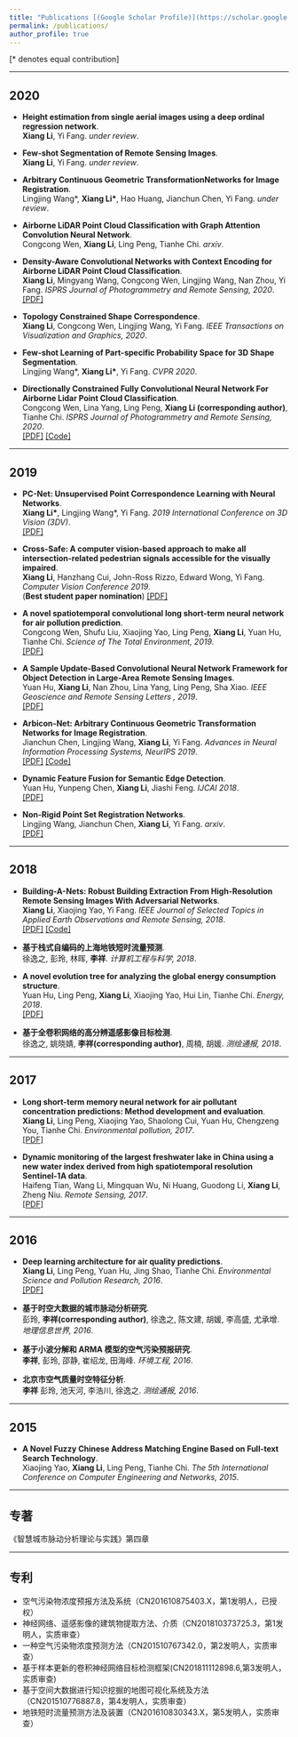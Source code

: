 ```yaml
---
title: "Publications [(Google Scholar Profile)](https://scholar.google.com/citations?user=4Apl5FgAAAAJ&hl=zh-CN)"
permalink: /publications/
author_profile: true
---
```


[\* denotes equal contribution]

---
## 2020
* <b>Height estimation from single aerial images using a deep ordinal regression network</b>. <br>
<b>Xiang Li</b>, Yi Fang. <i>under review</i>.<br>

* <b>Few-shot Segmentation of Remote Sensing Images</b>. <br>
<b>Xiang Li</b>, Yi Fang. <i>under review</i>.<br>

* <b>Arbitrary Continuous Geometric TransformationNetworks for Image Registration</b>. <br>
Lingjing Wang*, <b>Xiang Li*</b>, Hao Huang, Jianchun Chen, Yi Fang. <i>under review</i>.<br>

* <b>Airborne LiDAR Point Cloud Classification with Graph Attention Convolution Neural Network</b>. <br>
Congcong Wen, <b>Xiang Li</b>, Ling Peng, Tianhe Chi. <i>arxiv</i>.<br>

* <b>Density-Aware Convolutional Networks with Context Encoding for Airborne LiDAR Point Cloud Classification</b>. <br>
<b>Xiang Li</b>, Mingyang Wang, Congcong Wen, Lingjing Wang, Nan Zhou, Yi Fang. <i>ISPRS Journal of Photogrammetry and Remote Sensing, 2020</i>.<br>
[[PDF]](https://arxiv.org/abs/1910.05909)

* <b>Topology Constrained Shape Correspondence</b>. <br>
<b>Xiang Li</b>, Congcong Wen, Lingjing Wang, Yi Fang. <i>IEEE Transactions on Visualization and Graphics, 2020</i>.<br>

* <b>Few-shot Learning of Part-specific Probability Space for 3D Shape Segmentation</b>. <br>
Lingjing Wang*, <b>Xiang Li*</b>, Yi Fang. <i>CVPR 2020</i>.<br>

* <b>Directionally Constrained Fully Convolutional Neural Network For Airborne Lidar Point Cloud Classification</b>. <br>
Congcong Wen, Lina Yang, Ling Peng, <b>Xiang Li (corresponding author)</b><i class="icon-envelope-square"></i>, Tianhe Chi. <i>ISPRS Journal of Photogrammetry and Remote Sensing, 2020</i>.<br> 
[[PDF]](https://authors.elsevier.com/a/1abO93I9x1cfvT)
[[Code]](https://https://github.com/lx709/D-FCN)

---
## 2019
* <b>PC-Net: Unsupervised Point Correspondence Learning with Neural Networks</b>. <br>
<b>Xiang Li\*</b>, Lingjing Wang\*, Yi Fang. <i>2019 International Conference on 3D Vision (3DV)</i>.<br>
[[PDF]](https://www.ijcai.org/proceedings/2019/0399.pdf)

* <b>Cross-Safe: A computer vision-based approach to make all intersection-related pedestrian signals accessible for the visually impaired</b>. <br>
<b>Xiang Li</b>, Hanzhang Cui, John-Ross Rizzo, Edward Wong, Yi Fang. <i>Computer Vision Conference 2019</i>.<br> (<b>Best student paper nomination</b>)
[[PDF]](https://link.springer.com/chapter/10.1007/978-3-030-17798-0_13)


* <b>A novel spatiotemporal convolutional long short-term neural network for air pollution prediction</b>. <br>
Congcong Wen, Shufu Liu, Xiaojing Yao, Ling Peng, <b>Xiang Li</b>, Yuan Hu, Tianhe Chi. <i>Science of The Total Environment, 2019</i>.<br>
[[PDF]](https://arxiv.org/abs/1908.06673)


* <b>A Sample Update-Based Convolutional Neural Network Framework for Object Detection in Large-Area Remote Sensing Images</b>. <br>
Yuan Hu, <b>Xiang Li</b>, Nan Zhou, Lina Yang, Ling Peng, Sha Xiao. <i>IEEE Geoscience and Remote Sensing Letters , 2019</i>.<br>
[[PDF]](https://ieeexplore.ieee.org/document/8613920/)


* <b>Arbicon-Net: Arbitrary Continuous Geometric Transformation Networks for Image Registration</b>. <br>
Jianchun Chen, Lingjing Wang, <b>Xiang Li</b>, Yi Fang. <i>Advances in Neural Information Processing Systems, NeurIPS 2019</i>.<br>
[[PDF]](https://arxiv.org/abs/1908.06673)
[[Code]](https://github.com/nyummvc/Arbicon-Net)

* <b>Dynamic Feature Fusion for Semantic Edge Detection</b>. <br>
Yuan Hu, Yunpeng Chen, <b>Xiang Li</b>, Jiashi Feng. <i>IJCAI 2018</i>.<br>
[[PDF]](https://arxiv.org/abs/1902.09104)

* <b>Non-Rigid Point Set Registration Networks</b>. <br>
Lingjing Wang, Jianchun Chen, <b>Xiang Li</b>, Yi Fang. <i>arxiv</i>.<br>
[[PDF]](https://arxiv.org/abs/1904.01428)

---
## 2018
* <b>Building-A-Nets: Robust Building Extraction From High-Resolution Remote Sensing Images With Adversarial Networks</b>. <br>
<b>Xiang Li</b>, Xiaojing Yao, Yi Fang. <i>IEEE Journal of Selected Topics in Applied Earth Observations and Remote Sensing, 2018</i>.<br>
[[PDF]](https://arxiv.org/abs/1910.05909)
[[Code]](https://ieeexplore.ieee.org/document/8453267)

* <b>基于栈式自编码的上海地铁短时流量预测</b>. <br>
徐逸之, 彭玲, 林晖, <b>李祥</b>. <i>计算机工程与科学, 2018</i>.<br>

* <b>A novel evolution tree for analyzing the global energy consumption structure</b>. <br>Yuan Hu, Ling Peng, <b>Xiang Li</b>, Xiaojing Yao, Hui Lin, Tianhe Chi. <i>Energy, 2018</i>.<br>
[[PDF]](https://www.sciencedirect.com/science/article/pii/S0360544218301117)

* <b>基于全卷积网络的高分辨遥感影像目标检测</b>. <br>
徐逸之, 姚晓婧, <b>李祥(corresponding author)</b>, 周楠, 胡媛. <i>测绘通报, 2018</i>.<br>

---
## 2017
* <b>Long short-term memory neural network for air pollutant concentration predictions: Method development and evaluation</b>. <br>
<b>Xiang Li</b>, Ling Peng, Xiaojing Yao, Shaolong Cui, Yuan Hu, Chengzeng You, Tianhe Chi. <i>Environmental pollution, 2017</i>.<br>
[[PDF]](https://www.sciencedirect.com/science/article/pii/S0269749117307534)

* <b>Dynamic monitoring of the largest freshwater lake in China using a new water index derived from high spatiotemporal resolution Sentinel-1A data</b>. <br>
Haifeng Tian, Wang Li, Mingquan Wu, Ni Huang, Guodong Li, <b>Xiang Li</b>, Zheng Niu. <i>Remote Sensing, 2017</i>.<br>
[[PDF]](https://www.mdpi.com/2072-4292/9/6/521)

---
## 2016
* <b>Deep learning architecture for air quality predictions</b>. <br>
<b>Xiang Li</b>, Ling Peng, Yuan Hu, Jing Shao, Tianhe Chi. <i>Environmental Science and Pollution Research, 2016</i>.<br>
[[PDF]](https://link.springer.com/article/10.1007/s11356-016-7812-9)

* <b>基于时空大数据的城市脉动分析研究</b>. <br>
彭玲, <b>李祥(corresponding author)</b>, 徐逸之, 陈文建, 胡媛, 李高盛, 尤承增. <i>地理信息世界, 2016</i>.<br>

* <b>基于小波分解和 ARMA 模型的空气污染预报研究</b>. <br>
<b>李祥</b>, 彭玲, 邵静, 崔绍龙, 田海峰. <i>环境工程, 2016</i>.<br>

* <b>北京市空气质量时空特征分析</b>. <br>
<b>李祥</b> 彭玲, 池天河, 李浩川, 徐逸之. <i>测绘通报, 2016</i>.<br>

---
## 2015
* <b>A Novel Fuzzy Chinese Address Matching Engine Based on Full-text Search Technology</b>. <br>
Xiaojing Yao, <b>Xiang Li</b>, Ling Peng, Tianhe Chi. <i>The 5th International Conference on Computer Engineering and Networks, 2015</i>.<br>

---
## 专著
《智慧城市脉动分析理论与实践》第四章

---
## 专利
* 空气污染物浓度预报方法及系统（CN201610875403.X，第1发明人，已授权）
* 神经网络、遥感影像的建筑物提取方法、介质（CN201810373725.3，第1发明人，实质审查）
* 一种空气污染物浓度预测方法（CN201510767342.0，第2发明人，实质审查）
* 基于样本更新的卷积神经网络目标检测框架(CN201811112898.6,第3发明人，实质审查)
* 基于空间大数据进行知识挖掘的地图可视化系统及方法（CN201510776887.8，第4发明人，实质审查）
* 地铁短时流量预测方法及装置（CN201610830343.X，第5发明人，实质审查）
